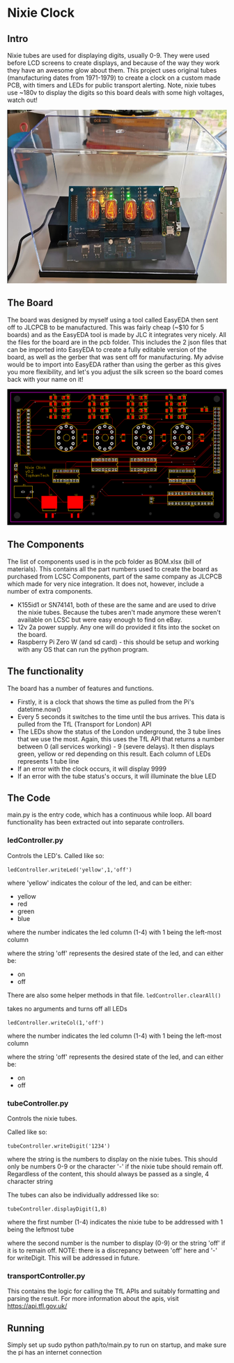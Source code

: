 # Nixie Clock

## Intro

Nixie tubes are used for displaying digits, usually 0-9. They were used before LCD screens to create displays, and because of the way they work they have an awesome glow about them. This project uses original tubes (manufacturing dates from 1971-1979) to create a clock on a custom made PCB, with timers and LEDs for public transport alerting. Note, nixie tubes use ~180v to display the digits so this board deals with some high voltages, watch out!


<img src="img/final_board.JPG" height="397" width="643" >
 

## The Board

The board was designed by myself using a tool called EasyEDA then sent off to JLCPCB to be manufactured. This was fairly cheap (~$10 for 5 boards) and as the EasyEDA tool is made by JLC it integrates very nicely. All the files for the board are in the pcb folder. This includes the 2 json files that can be imported into EasyEDA to create a fully editable version of the board, as well as the gerber that was sent off for manufacturing. My advise would be to import into EasyEDA rather than using the gerber as this gives you more flexibility, and let's you adjust the silk screen so the board comes back with your name on it!

![Image of board](pcb/pcb_board.png)

## The Components

The list of components used is in the pcb folder as BOM.xlsx (bill of materials). This contains all the part numbers used to create the board as purchased from LCSC Components, part of the same company as JLCPCB which made for very nice integration. It does not, however, include a number of extra components. 
* K155id1 or SN74141, both of these are the same and are used to drive the nixie tubes. Because the tubes aren't made anymore these weren't available on LCSC but were easy enough to find on eBay. 
* 12v 2a power supply. Any one will do provided it fits into the socket on the board.
* Raspberry Pi Zero W (and sd card) - this should be setup and working with any OS that can run the python program.

## The functionality

The board has a number of features and functions. 
* Firstly, it is a clock that shows the time as pulled from the Pi's datetime.now()
* Every 5 seconds it switches to the time until the bus arrives. This data is pulled from the TfL (Transport for London) API
* The LEDs show the status of the London underground, the 3 tube lines that we use the most. Again, this uses the TfL API that returns a number between 0 (all services working) - 9 (severe delays). It then displays green, yellow or red depending on this result. Each column of LEDs represents 1 tube line
* If an error with the clock occurs, it will display 9999
* If an error with the tube status's occurs, it will illuminate the blue LED

## The Code

main.py is the entry code, which has a continuous while loop. All board functionality has been extracted out into separate controllers.

### ledController.py 
Controls the LED's.
Called like so:

```ledController.writeLed('yellow',1,'off')```

where 'yellow' indicates the colour of the led, and can be either:
* yellow
* red
* green
* blue

where the number indicates the led column (1-4) with 1 being the left-most column

where the string 'off' represents the desired state of the led, and can either be:
* on 
* off

There are also some helper methods in that file. 
```ledController.clearAll()```

takes no arguments and turns off all LEDs


```ledController.writeCol(1,'off')```

where the number indicates the led column (1-4) with 1 being the left-most column

where the string 'off' represents the desired state of the led, and can either be:
* on 
* off

### tubeController.py
Controls the nixie tubes.

Called like so:

```tubeController.writeDigit('1234')```

where the string is the numbers to display on the nixie tubes. This should only be numbers 0-9 or the character '-' if the nixie tube should remain off. Regardless of the content, this should always be passed as a single, 4 character string

The tubes can also be individually addressed like so:

```tubeController.displayDigit(1,8)```

where the first number (1-4) indicates the nixie tube to be addressed with 1 being the leftmost tube

where the second number is the number to display (0-9) or the string 'off' if it is to remain off. NOTE: there is a discrepancy between 'off' here and '-' for writeDigit. This will be addressed in future.

### transportController.py

This contains the logic for calling the TfL APIs and suitably formatting and parsing the result. For more information about the apis, visit https://api.tfl.gov.uk/

## Running

Simply set up sudo python path/to/main.py to run on startup, and make sure the pi has an internet connection